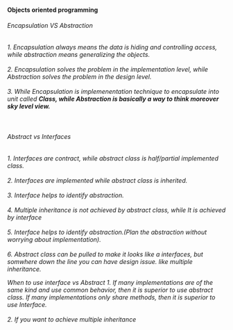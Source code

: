 <h4> Objects oriented programming <h4>

<h6> Encapsulation VS Abstraction <h6>
  1. Encapsulation always means the data is hiding and controlling access, while abstraction means generalizing the objects.<br/><br/>
  2. Encapsulation solves the problem in the implementation level, while Abstraction solves the problem in the design level.<br/><br/>
  3. While Encapsulation is implemenentation technique to encapsulate into unit called <b>Class<b>, while Abstraction is basically a way to think moreover sky level view.<br/><br/><br/>
  
  <h6> Abstract vs Interfaces <h6>
  1. Interfaces are contract, while abstract class is half/partial implemented class.<br/><br/>
  2. Interfaces are implemented while abstract class is inherited.<br/><br/>
  3. Interface helps to identify abstraction.<br/><br/>
  4. Multiple inheritance is not achieved by abstract class, while It is achieved by interface<br/><br/>
  5. Interface helps to identify abstraction.(Plan the abstraction without worrying about implementation).<br/><br/>
  6. Abstract class can be pulled to make it looks like a interfaces, but somwhere down the line you can have design issue. like multiple inheritance.
    
  When to use interface vs Abstract
    1. If many implementations are of the same kind and use common behavior, then it is superior to use abstract class. If many implementations only share methods, then it is     superior to use Interface.<br/><br/>
    2. If you want to achieve multiple inheritance
